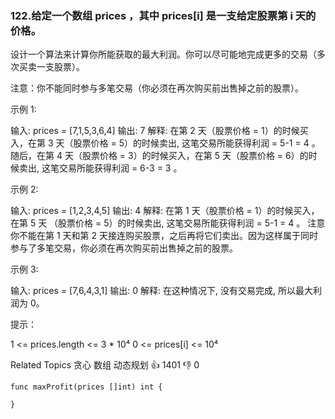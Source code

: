 ### 122.给定一个数组 prices ，其中 prices[i] 是一支给定股票第 i 天的价格。

 设计一个算法来计算你所能获取的最大利润。你可以尽可能地完成更多的交易（多次买卖一支股票）。

 注意：你不能同时参与多笔交易（你必须在再次购买前出售掉之前的股票）。



 示例 1:


输入: prices = [7,1,5,3,6,4]
输出: 7
解释: 在第 2 天（股票价格 = 1）的时候买入，在第 3 天（股票价格 = 5）的时候卖出, 这笔交易所能获得利润 = 5-1 = 4 。
     随后，在第 4 天（股票价格 = 3）的时候买入，在第 5 天（股票价格 = 6）的时候卖出, 这笔交易所能获得利润 = 6-3 = 3 。


 示例 2:


输入: prices = [1,2,3,4,5]
输出: 4
解释: 在第 1 天（股票价格 = 1）的时候买入，在第 5 天 （股票价格 = 5）的时候卖出, 这笔交易所能获得利润 = 5-1 = 4 。
     注意你不能在第 1 天和第 2 天接连购买股票，之后再将它们卖出。因为这样属于同时参与了多笔交易，你必须在再次购买前出售掉之前的股票。


 示例 3:


输入: prices = [7,6,4,3,1]
输出: 0
解释: 在这种情况下, 没有交易完成, 所以最大利润为 0。



 提示：


 1 <= prices.length <= 3 * 10⁴
 0 <= prices[i] <= 10⁴
 
 Related Topics 贪心 数组 动态规划 👍 1401 👎 0

```
func maxProfit(prices []int) int {

}
```